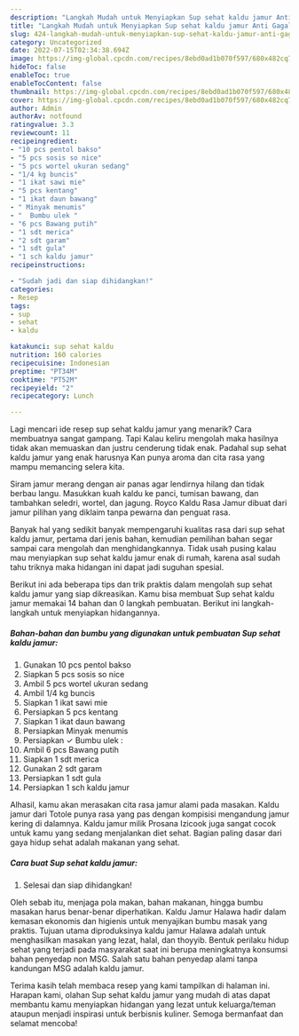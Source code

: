 ```yaml
---
description: "Langkah Mudah untuk Menyiapkan Sup sehat kaldu jamur Anti Gagal"
title: "Langkah Mudah untuk Menyiapkan Sup sehat kaldu jamur Anti Gagal"
slug: 424-langkah-mudah-untuk-menyiapkan-sup-sehat-kaldu-jamur-anti-gagal
category: Uncategorized
date: 2022-07-15T02:34:38.694Z
image: https://img-global.cpcdn.com/recipes/8ebd0ad1b070f597/680x482cq70/sup-sehat-kaldu-jamur-foto-resep-utama.jpg
hideToc: false
enableToc: true
enableTocContent: false
thumbnail: https://img-global.cpcdn.com/recipes/8ebd0ad1b070f597/680x482cq70/sup-sehat-kaldu-jamur-foto-resep-utama.jpg
cover: https://img-global.cpcdn.com/recipes/8ebd0ad1b070f597/680x482cq70/sup-sehat-kaldu-jamur-foto-resep-utama.jpg
author: Admin
authorAv: notfound
ratingvalue: 3.3
reviewcount: 11
recipeingredient:
- "10 pcs pentol bakso"
- "5 pcs sosis so nice"
- "5 pcs wortel ukuran sedang"
- "1/4 kg buncis"
- "1 ikat sawi mie"
- "5 pcs kentang"
- "1 ikat daun bawang"
- " Minyak menumis"
- "  Bumbu ulek "
- "6 pcs Bawang putih"
- "1 sdt merica"
- "2 sdt garam"
- "1 sdt gula"
- "1 sch kaldu jamur"
recipeinstructions:

- "Sudah jadi dan siap dihidangkan!"
categories:
- Resep
tags:
- sup
- sehat
- kaldu

katakunci: sup sehat kaldu 
nutrition: 160 calories
recipecuisine: Indonesian
preptime: "PT34M"
cooktime: "PT52M"
recipeyield: "2"
recipecategory: Lunch

---
```



Lagi mencari ide resep sup sehat kaldu jamur yang menarik? Cara membuatnya sangat gampang. Tapi Kalau keliru mengolah maka hasilnya tidak akan memuaskan dan justru cenderung tidak enak. Padahal sup sehat kaldu jamur yang enak harusnya Kan punya aroma dan cita rasa yang mampu memancing selera kita.


Siram jamur merang dengan air panas agar lendirnya hilang dan tidak berbau langu. Masukkan kuah kaldu ke panci, tumisan bawang, dan tambahkan seledri, wortel, dan jagung. Royco Kaldu Rasa Jamur dibuat dari jamur pilihan yang diklaim tanpa pewarna dan penguat rasa.

Banyak hal yang sedikit banyak mempengaruhi kualitas rasa dari sup sehat kaldu jamur, pertama dari jenis bahan, kemudian pemilihan bahan segar sampai cara mengolah dan menghidangkannya. Tidak usah pusing kalau mau menyiapkan sup sehat kaldu jamur enak di rumah, karena asal sudah tahu triknya maka hidangan ini dapat jadi suguhan spesial.


Berikut ini ada beberapa tips dan trik praktis dalam mengolah sup sehat kaldu jamur yang siap dikreasikan. Kamu bisa membuat Sup sehat kaldu jamur memakai 14 bahan dan 0 langkah pembuatan. Berikut ini langkah-langkah untuk menyiapkan hidangannya.

<!--inarticleads1-->

##### Bahan-bahan dan bumbu yang digunakan untuk pembuatan Sup sehat kaldu jamur:

1. Gunakan 10 pcs pentol bakso
1. Siapkan 5 pcs sosis so nice
1. Ambil 5 pcs wortel ukuran sedang
1. Ambil 1/4 kg buncis
1. Siapkan 1 ikat sawi mie
1. Persiapkan 5 pcs kentang
1. Siapkan 1 ikat daun bawang
1. Persiapkan  Minyak menumis
1. Persiapkan  ✓ Bumbu ulek :
1. Ambil 6 pcs Bawang putih
1. Siapkan 1 sdt merica
1. Gunakan 2 sdt garam
1. Persiapkan 1 sdt gula
1. Persiapkan 1 sch kaldu jamur


Alhasil, kamu akan merasakan cita rasa jamur alami pada masakan. Kaldu jamur dari Totole punya rasa yang pas dengan kompisisi mengandung jamur kering di dalamnya. Kaldu jamur milik Prosana Izicook juga sangat cocok untuk kamu yang sedang menjalankan diet sehat. Bagian paling dasar dari gaya hidup sehat adalah makanan yang sehat. 

<!--inarticleads2-->

##### Cara buat Sup sehat kaldu jamur:


1. Selesai dan siap dihidangkan!

Oleh sebab itu, menjaga pola makan, bahan makanan, hingga bumbu masakan harus benar-benar diperhatikan. Kaldu Jamur Halawa hadir dalam kemasan ekonomis dan higienis untuk menyajikan bumbu masak yang praktis. Tujuan utama diproduksinya kaldu jamur Halawa adalah untuk menghasilkan masakan yang lezat, halal, dan thoyyib. Bentuk perilaku hidup sehat yang terjadi pada masyarakat saat ini berupa meningkatnya konsumsi bahan penyedap non MSG. Salah satu bahan penyedap alami tanpa kandungan MSG adalah kaldu jamur. 

Terima kasih telah membaca resep yang kami tampilkan di halaman ini. Harapan kami, olahan Sup sehat kaldu jamur yang mudah di atas dapat membantu kamu menyiapkan hidangan yang lezat untuk keluarga/teman ataupun menjadi inspirasi untuk berbisnis kuliner. Semoga bermanfaat dan selamat mencoba!
